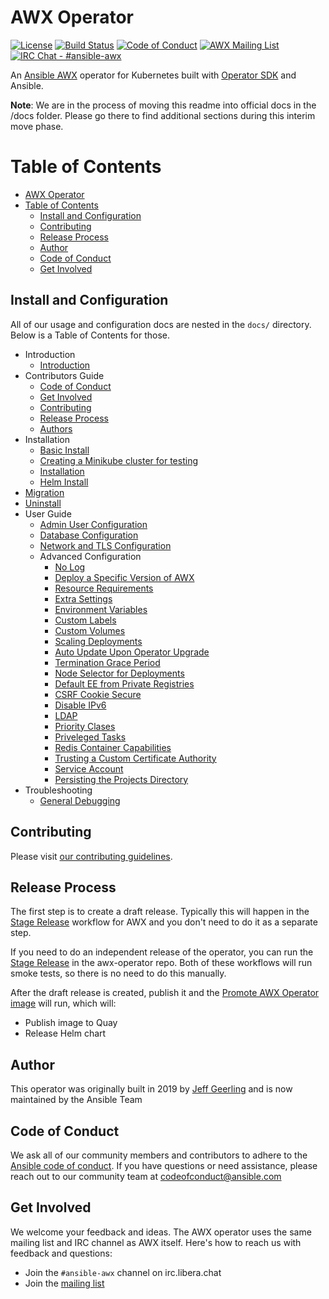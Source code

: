 # AWX Operator

[![License](https://img.shields.io/badge/License-Apache%202.0-blue.svg)](https://opensource.org/licenses/Apache-2.0)
[![Build Status](https://github.com/ansible/awx-operator/workflows/CI/badge.svg?event=push)](https://github.com/ansible/awx-operator/actions)
[![Code of Conduct](https://img.shields.io/badge/code%20of%20conduct-Ansible-yellow.svg)](https://docs.ansible.com/ansible/latest/community/code_of_conduct.html) 
[![AWX Mailing List](https://img.shields.io/badge/mailing%20list-AWX-orange.svg)](https://groups.google.com/g/awx-project)
[![IRC Chat - #ansible-awx](https://img.shields.io/badge/IRC-%23ansible--awx-blueviolet.svg)](https://libera.chat)

An [Ansible AWX](https://github.com/ansible/awx) operator for Kubernetes built with [Operator SDK](https://github.com/operator-framework/operator-sdk) and Ansible.

<!-- Regenerate this table of contents using https://github.com/ekalinin/github-markdown-toc -->
<!-- gh-md-toc --insert README.md -->
<!--ts-->

**Note**: We are in the process of moving this readme into official docs in the /docs folder. Please go there to find additional sections during this interim move phase.


Table of Contents
=================

- [AWX Operator](#awx-operator)
- [Table of Contents](#table-of-contents)
  - [Install and Configuration](#install-and-configuration)
  - [Contributing](#contributing)
  - [Release Process](#release-process)
  - [Author](#author)
  - [Code of Conduct](#code-of-conduct)
  - [Get Involved](#get-involved)

<!-- Created by https://github.com/ekalinin/github-markdown-toc -->

<!--te-->



## Install and Configuration

All of our usage and configuration docs are nested in the `docs/` directory. Below is a Table of Contents for those.

- Introduction
  - [Introduction](./docs/introduction.md)
- Contributors Guide
  - [Code of Conduct](./docs/code-of-conduct.md)
  - [Get Involved](./docs/get-involved.md)
  - [Contributing](./docs/contributing.md)
  - [Release Process](./docs/release-process.md)
  - [Authors](./docs/author.md)
- Installation
  - [Basic Install](./docs/basic-install.md)
  - [Creating a Minikube cluster for testing](./docs/creating-a-minikube-cluster-for-testing.md)
  - [Installation](./docs/installation.md)
  - [Helm Install](./docs/helm-install-on-existing-cluster.md)
- [Migration](./docs/migration.md)
- [Uninstall](./docs/uninstall.md)
- User Guide
  - [Admin User Configuration](./docs/admin-user-account-configuration.md)
  - [Database Configuration](./docs/database-configuration.md)
  - [Network and TLS Configuration](./docs/network-and-tls-configuration.md)
  - Advanced Configuration
    - [No Log](./docs/no-log.md)
    - [Deploy a Specific Version of AWX](./docs/deploying-a-specific-version-of-awx.md)
    - [Resource Requirements](./docs/containers-resource-requirements.md)
    - [Extra Settings](./docs/extra-settings.md)
    - [Environment Variables](./docs/exporting-environment-variables-to-containers.md)
    - [Custom Labels](./docs/labeling-operator-managed-objects.md)
    - [Custom Volumes](./docs/custom-volume-and-volume-mount-options.md)
    - [Scaling Deployments](./docs/scaling-the-web-and-task-pods-independently.md)
    - [Auto Update Upon Operator Upgrade](./docs/auto-upgrade.md)
    - [Termination Grace Period](./docs/pods-termination-grace-period.md)
    - [Node Selector for Deployments](./docs/assigning-awx-pods-to-specific-nodes.md)
    - [Default EE from Private Registries](./docs/default-execution-environments-from-private-registries.md)
    - [CSRF Cookie Secure](./docs/csrf-cookie-secure-setting.md)
    - [Disable IPv6](./docs/disable-ipv6.md)
    - [LDAP](./docs/enabling-ldap-integration-at-awx-bootstrap.md)
    - [Priority Clases](./docs/priority-classes.md)
    - [Priveleged Tasks](./docs/privileged-tasks.md)
    - [Redis Container Capabilities](./docs/redis-container-capabilities.md)
    - [Trusting a Custom Certificate Authority](./docs/trusting-a-custom-certificate-authority.md)
    - [Service Account](./docs/service-account.md)
    - [Persisting the Projects Directory](./docs/persisting-projects-directory.md)
- Troubleshooting
  - [General Debugging](./docs/debugging.md)


## Contributing

Please visit [our contributing guidelines](https://github.com/ansible/awx-operator/blob/devel/CONTRIBUTING.md).

## Release Process

The first step is to create a draft release. Typically this will happen in the [Stage Release](https://github.com/ansible/awx/blob/devel/.github/workflows/stage.yml) workflow for AWX and you don't need to do it as a separate step.

If you need to do an independent release of the operator, you can run the [Stage Release](https://github.com/ansible/awx-operator/blob/devel/.github/workflows/stage.yml) in the awx-operator repo. Both of these workflows will run smoke tests, so there is no need to do this manually.

After the draft release is created, publish it and the [Promote AWX Operator image](https://github.com/ansible/awx-operator/blob/devel/.github/workflows/promote.yaml) will run, which will:

- Publish image to Quay
- Release Helm chart

## Author

This operator was originally built in 2019 by [Jeff Geerling](https://www.jeffgeerling.com) and is now maintained by the Ansible Team

## Code of Conduct

We ask all of our community members and contributors to adhere to the [Ansible code of conduct](http://docs.ansible.com/ansible/latest/community/code_of_conduct.html). If you have questions or need assistance, please reach out to our community team at [codeofconduct@ansible.com](mailto:codeofconduct@ansible.com)

## Get Involved

We welcome your feedback and ideas. The AWX operator uses the same mailing list and IRC channel as AWX itself. Here's how to reach us with feedback and questions:

- Join the `#ansible-awx` channel on irc.libera.chat
- Join the [mailing list](https://groups.google.com/forum/#!forum/awx-project)
